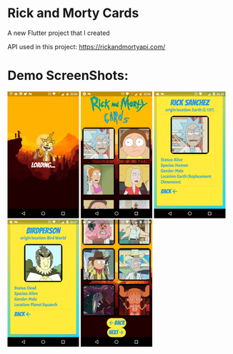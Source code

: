 # **Rick and Morty Cards**

A new Flutter project that I created

API used in this project: https://rickandmortyapi.com/

# Demo ScreenShots:

<p float="left">
  <img src="/flutter_01.png" width="160" />
  <img src="/flutter_02.png" width="160" /> 
  <img src="/flutter_03.png" width="160" />
  <img src="/flutter_04.png" width="160" />
  <img src="/flutter_05.png" width="160" />
</p>

